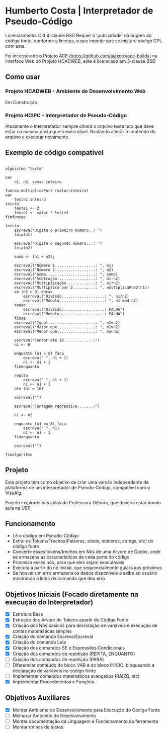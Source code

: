 # Humberto Costa | Interpretador de Pseudo-Código

Licenciamento: Old 4-clause BSD
Requer a 'publicidade' da origem do código fonte, conforme a licença, o que impede que se misture código GPL com este.

Foi incorporado o Projeto ACE (https://github.com/ajaxorg/ace-builds) na interface Web do Projeto HCADWEB, este é licenciado em 3-clause BSD

## Como usar

### Projeto HCADWEB - Ambiente de Desenvolvimento Web

Em Construção

### Projeto HCIPC - Interpretador de Pseudo-Código

Atualmente o Interpretador sempre olhará o arquivo teste.hcp que deve estar na mesma pasta que o executável.
Bastando alterar o conteúdo do arquivo e executar novamente.

## Exemplo de código compatível

```portugol

algoritmo "teste"

var
    n1, n2, soma: inteiro

funcao multiplicaPor2 (valor:inteiro)
var
    teste1:inteiro
inicio
    teste1 <- 2
    teste1 <- valor * teste1
fimfuncao
 
inicio
    escreva("Digite o primeiro número..: ")
    leia(n1)

    escreva("Digite o segundo número...: ")
    leia(n2)

    soma <- (n1 + n2);

    escreval("Número 1..................: ", n1)
    escreval("Número 2..................: ", n2)
    escreval("Soma......................: ", soma)
    escreval("Subtração.................: ", n1-n2)
    escreval("Multiplicação.............: ", n1*n2)
    escreval("Multiplica por 2..........: ", multiplicaPor2(n1))
    se (n2 > 0) entao
        escreval("Divisão...................: ", n1/n2)
        escreval("Módulo....................: ", n1 mod n2)
    senao
        escreval("Divisão...................: FALHA")
        escreval("Módulo....................: FALHA")
    fimse
    escreval("Igual.....................: ", n1=n2)
    escreval("Maior que.................: ", n1>n2)
    escreval("Menor que.................: ", n1<n2)

    escreva("Contar até 10.............:")
    n1 <- 0

    enquanto (n1 < 5) faca
        escreva(" ", n1 + 1)
        n1 <- n1 + 1
    fimenquanto

    repita
        escreva(" ", n1 + 1)
        n1 <- n1 + 1
    ate (n1 = 10)

    escreval("")

    escreva("Contagem regressiva.......:")

    n1 <- n2
    
    enquanto (n1 >= 0) faca
        escreva(" ", n1)
        n1 <- n1 - 1
    fimenquanto

    escreval("")
 
fimalgoritmo

```

## Projeto

Este projeto tem como objetivo de criar uma versão independente de plataforma de um interpretador de Pseudo-Código, compatível com o VisuAlg.

Projeto inspirado nas aulas da Professora Débora, que deveria estar dando aula na USP

## Funcionamento

- Lê o código em Pseudo-Código
- Extrai os Tokens/Trechos(Palavras, sinais, números, strings, etc) do código fonte
- Converte esses tokens/trechos em Nós de uma Arvore de Dados, onde se armazena as características de cada parte do código
- Processa esses nós, para que eles sejam executáveis
- Executa a partir do nó inicial, que sequencialmente guiará aos próximos
- Se houver um erro armazena os dados disponíveis e exibe ao usuário mostrando a linha de comando que deu erro

## Objetivos Iniciais (Focado diretamente na execução do Interpretador)

- [x] Estrutura Base
- [x] Extração dos Arvore de Tokens apartir do Código Fonte
- [x] Criação dos Nós basicos para declaração de variáveis e execução de contas matemáticas simples
- [x] Criação do comando Escreva/Escreval
- [x] Criação do comando Leia
- [x] Criação dos comandos SE e Expressões Condicionais
- [x] Criação dos comandos de repetição (REPITA, ENQUANTO)
- [ ] Criação dos comandos de repetição (PARA)
- [ ] Diferenciar conteúdo do bloco VAR e do bloco INICIO, bloqueando a declaração de variáveis no código fonte
- [ ] Implementar comandos matemáticos avançados (RAIZQ, etc)
- [x] Implementar Procedimentos e Funções

## Objetivos Auxiliares

- [x] Montar Ambiente de Desenvolvimento para Execução do Código Fonte
- [ ] Melhorar Ambiente de Desenvolvimento
- [ ] Montar documentação da Linguagem e Funcionamento da ferramenta
- [ ] Montar rotinas de testes
